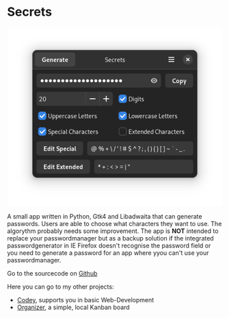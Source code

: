 # Secrets

![secrets.png](assets/secrets.png)

A small app written in Python, Gtk4 and Libadwaita that can generate passwords.
Users are able to choose what characters they want to use.
The algorythm probably needs some improvement.
The app is **NOT** intended to replace your passwordmanager but as a backup solution if the integrated passwordgenerator in IE Firefox doesn't recognise the password field or you need to generate a password for an app where yyou can't use your passwordmanager.

Go to the sourcecode on [Github](https://github.com/UnicornyRainbow/Secrets)

Here you can go to my other projects:
* [Codey](https://unicornyrainbow.github.io/Codey/), supports you in basic Web-Development
* [Organizer](https://unicornyrainbow.github.io/Organizer/), a simple, local Kanban board
